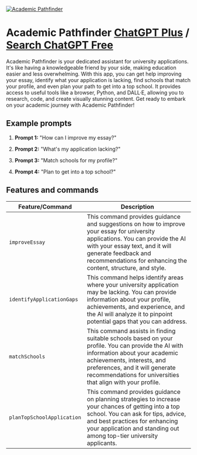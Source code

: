 
[![Academic Pathfinder](https://files.oaiusercontent.com/file-mFg4yX2KEP0IbgTOf80mIFJQ?se=2123-10-16T04%3A19%3A32Z&sp=r&sv=2021-08-06&sr=b&rscc=max-age%3D31536000%2C%20immutable&rscd=attachment%3B%20filename%3D71977dfa-117d-4f83-989c-7292e1aa2f23.png&sig=74CDGaMXUAuAMxM40UrKAsoIPYvqTMyd33RgbAO7HOA%3D)](https://chat.openai.com/g/g-UogOdWQij-academic-pathfinder)

# Academic Pathfinder [ChatGPT Plus](https://chat.openai.com/g/g-UogOdWQij-academic-pathfinder) / [Search ChatGPT Free](https://gptcall.net/index.html#/?search=Academic%20Pathfinder)

Academic Pathfinder is your dedicated assistant for university applications. It's like having a knowledgeable friend by your side, making education easier and less overwhelming. With this app, you can get help improving your essay, identify what your application is lacking, find schools that match your profile, and even plan your path to get into a top school. It provides access to useful tools like a browser, Python, and DALL·E, allowing you to research, code, and create visually stunning content. Get ready to embark on your academic journey with Academic Pathfinder!

## Example prompts

1. **Prompt 1:** "How can I improve my essay?"

2. **Prompt 2:** "What's my application lacking?"

3. **Prompt 3:** "Match schools for my profile?"

4. **Prompt 4:** "Plan to get into a top school?"


## Features and commands

| Feature/Command | Description |
| --- | --- |
| `improveEssay` | This command provides guidance and suggestions on how to improve your essay for university applications. You can provide the AI with your essay text, and it will generate feedback and recommendations for enhancing the content, structure, and style. |
| `identifyApplicationGaps` | This command helps identify areas where your university application may be lacking. You can provide information about your profile, achievements, and experience, and the AI will analyze it to pinpoint potential gaps that you can address. |
| `matchSchools` | This command assists in finding suitable schools based on your profile. You can provide the AI with information about your academic achievements, interests, and preferences, and it will generate recommendations for universities that align with your profile. |
| `planTopSchoolApplication` | This command provides guidance on planning strategies to increase your chances of getting into a top school. You can ask for tips, advice, and best practices for enhancing your application and standing out among top-tier university applicants. |


